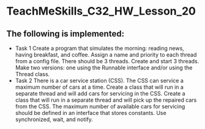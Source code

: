 # TeachMeSkills_C32_HW_Lesson_20

## The following is implemented:
- Task 1
  Create a program that simulates the morning: reading news, having breakfast, and coffee. Assign a name and priority to each thread from a config file. There should be 3 threads. Create and start 3 threads. Make two versions: one using the Runnable interface and/or using the Thread class.
- Task 2
  There is a car service station (CSS). The CSS can service a maximum number of cars at a time. Create a class that will run in a separate thread and will add cars for servicing in the CSS. Create a class that will run in a separate thread and will pick up the repaired cars from the CSS. The maximum number of available cars for servicing should be defined in an interface that stores constants. Use synchronized, wait, and notify.
